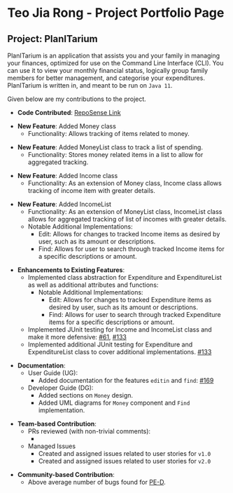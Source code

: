 # Teo Jia Rong - Project Portfolio Page

## Project: PlanITarium

PlanITarium is an application that assists you and your family in managing your finances, optimized for use on the
Command Line Interface (CLI). You can use it to view your monthly financial status, logically group family members for
better management, and categorise your expenditures. PlanITarium is written in, and meant to be run on `Java 11`.

Given below are my contributions to the project.

* **Code
  Contributed**: [RepoSense Link](https://nus-cs2113-ay2122s2.github.io/tp-dashboard/?search=tjiarong&breakdown=true)

<p></p>

* **New Feature**: Added Money class
  * Functionality: Allows tracking of items related to money.

<p></p>

* **New Feature**: Added MoneyList class to track a list of spending.
  * Functionality: Stores money related items in a list to allow for aggregated tracking. 

<p></p>

* **New Feature**: Added Income class
  * Functionality: As an extension of Money class, Income class allows tracking of income item with greater details. 

<p></p>

* **New Feature**: Added IncomeList 
  * Functionality: As an extension of MoneyList class, IncomeList class allows for aggregated tracking 
  of list of incomes with greater details. 
  * Notable Additional Implementations:
    * Edit:
      Allows for changes to tracked Income items as desired by user, such as its amount or descriptions.
    * Find:
      Allows for user to search through tracked Income items for a specific descriptions or amount.

<p></p>

<div style="page-break-after: always;"></div>

* **Enhancements to Existing Features**:
    * Implemented class abstraction for Expenditure and ExpenditureList as well as additional attributes and functions:
      * Notable Additional Implementations:
          * Edit:
            Allows for changes to tracked Expenditure items as desired by user, such as its amount or descriptions.
          * Find:
            Allows for user to search through tracked Expenditure items for a specific descriptions or amount.
    * Implemented JUnit testing for Income and IncomeList class and make it more defensive:
      [#61](https://github.com/AY2122S2-CS2113T-T10-2/tp/pull/61/files),
      [#133](https://github.com/AY2122S2-CS2113T-T10-2/tp/pull/133/files)
    * Implemented additional JUnit testing for Expenditure and ExpenditureList class to cover additional implementations.
      [#133](https://github.com/AY2122S2-CS2113T-T10-2/tp/pull/133/files)

<p></p>

* **Documentation**:
    * User Guide (UG):
        * Added documentation for the features `editin` and `find`: 
          [#169](https://github.com/AY2122S2-CS2113T-T10-2/tp/pull/169/files)
    * Developer Guide (DG):
        * Added sections on `Money` design.
        * Added UML diagrams for `Money` component and `Find` implementation.

<p></p>

* **Team-based Contribution**:
    * PRs reviewed (with non-trivial comments):
      * <Placeholder>
    * Managed Issues
      * Created and assigned issues related to user stories for `v1.0`
      * Created and assigned issues related to user stories for `v2.0`

<p></p>

* **Community-based Contribution**:
    * Above average number of bugs found for [PE-D](https://github.com/tjiarong/ped/issues).
